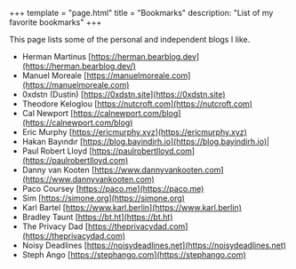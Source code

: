 +++
template = "page.html"
title = "Bookmarks"
description: "List of my favorite bookmarks"
+++

This page lists some of the personal and independent blogs I like.

- Herman Martinus [https://herman.bearblog.dev](https://herman.bearblog.dev/) 
- Manuel Moreale [https://manuelmoreale.com](https://manuelmoreale.com)
- 0xdstn (Dustin) [https://0xdstn.site](https://0xdstn.site)
- Theodore Keloglou [https://nutcroft.com](https://nutcroft.com)
- Cal Newport [https://calnewport.com/blog](https://calnewport.com/blog)
- Eric Murphy [https://ericmurphy.xyz](https://ericmurphy.xyz)
- Hakan Bayındır [https://blog.bayindirh.io](https://blog.bayindirh.io)|
- Paul Robert Lloyd [https://paulrobertlloyd.com](https://paulrobertlloyd.com)
- Danny van Kooten [https://www.dannyvankooten.com](https://www.dannyvankooten.com)
- Paco Coursey [https://paco.me](https://paco.me)
- Sim [https://simone.org](https://simone.org)
- Karl Bartel [https://www.karl.berlin](https://www.karl.berlin)
- Bradley Taunt [https://bt.ht](https://bt.ht)
- The Privacy Dad [https://theprivacydad.com](https://theprivacydad.com)
- Noisy Deadlines [https://noisydeadlines.net](https://noisydeadlines.net)
- Steph Ango [https://stephango.com](https://stephango.com)